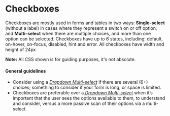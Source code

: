 # Checkboxes

Checkboxes are mostly used in forms and tables in two ways: **Single-select** \(without a label\) in cases where they represent a switch on or off option; and **Multi-select** when there are multiple choices, and more than one option can be selected. Checkboxes have up to 6 states, including: default, on-hover, on-focus, disabled, hint and error. All checkboxes have width and height of 24px

**Note:** All CSS shown is for guiding purposes, it's not absolute.

#### General guidelines

* Consider using a [_Dropdown Multi-select_](//atoms/dropdowns.html#multi-select) if there are several \(6+\) choices; something to consider if your form is long, or space is limited.
* Checkboxes are preferable over a[ _Dropdown Multi-select_](https://www.gitbook.com/book/milosmirkovic89/back-office/edit#) when it’s important that the user sees the options available to them, to understand and consider, versus a more passive scan of their options via a multi-select.



